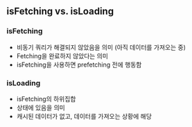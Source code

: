 ## isFetching vs. isLoading

### isFetching

- 비동기 쿼리가 해결되지 않았음을 의미 (아직 데이터를 가져오는 중)
- Fetching을 완료하지 않았다는 의미
- isFetching을 사용하면 prefetching 전에 행동함

### isLoading

- isFetching의 하위집합
- 상태에 있음을 의미
- 캐시된 데이터가 없고, 데이터를 가져오는 상황에 해당
